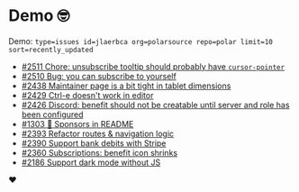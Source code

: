 # Demo 🤓

Demo: `type=issues id=jlaerbca org=polarsource repo=polar limit=10 sort=recently_updated`

<!-- POLAR type=issues id=jlaerbca org=polarsource repo=polar limit=10 sort=recently_updated -->

* [#2511 Chore: unsubscribe tooltip should probably have `cursor-pointer`](https://github.com/polarsource/polar/issues/2511)
* [#2510 Bug: you can subscribe to yourself](https://github.com/polarsource/polar/issues/2510)
* [#2438 Maintainer page is a bit tight in tablet dimensions](https://github.com/polarsource/polar/issues/2438)
* [#2429 Ctrl-e doesn't work in editor](https://github.com/polarsource/polar/issues/2429)
* [#2426 Discord: benefit should not be creatable until server and role has been configured](https://github.com/polarsource/polar/issues/2426)
* [#1303 🔋 Sponsors in README](https://github.com/polarsource/polar/issues/1303)
* [#2393 Refactor routes & navigation logic](https://github.com/polarsource/polar/issues/2393)
* [#2390 Support bank debits with Stripe](https://github.com/polarsource/polar/issues/2390)
* [#2360 Subscriptions: benefit icon shrinks](https://github.com/polarsource/polar/issues/2360)
* [#2186 Support dark mode without JS](https://github.com/polarsource/polar/issues/2186)

<!-- POLAR-END id=jlaerbca -->

❤️